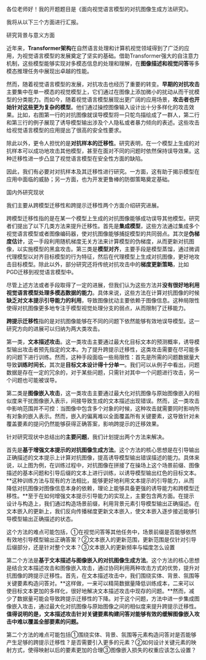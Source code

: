 各位老师好！我的开题题目是《面向视觉语言模型的对抗图像生成方法研究》。

我将从以下三个方面进行汇报。

研究背景与意义方面

近年来，**Transformer架构**在自然语言处理和计算机视觉领域得到了广泛的应用，为视觉语言模型的发展奠定了坚实的基础。借助Transformer强大的自注意力机制，这些模型能够实现对多模态信息的处理和理解，在**图像描述和视觉问答**等多模态推理任务中展现出卓越的性能。

然而，随着视觉语言模型的发展，对抗攻击也经历了重要的转变。**早期的对抗攻击**主要集中在单一模态的视觉模型上，它们通过在图像上添加微小的扰动从而干扰模型的分类能力。而如今，随着视觉语言模型展现出更广阔的应用场景，**攻击者也开始针对这些更为复杂的模型**。他们通过操控图像输入设计出十分多样化的攻击效果。比如，右图第一行的对抗图像就误导模型将一只鸵鸟描绘成了一群人，第二行和第三行的例子展现了诱导模型输出涉及个人隐私或者暴力倾向的表述。这些攻击给视觉语言模型的应用提出了很高的安全性要求。

除此以外，更令人担忧的是**对抗样本的迁移性**。研究表明，在一个模型上生成的对抗样本可以成功地攻击其他模型，甚至在面对不同的问题时依然保持误导效果。这种迁移性进一步凸显了视觉语言模型在安全性方面的缺陷。

因此，我们有必要对对抗样本及其迁移性进行研究。一方面，这有助于揭示模型在应用中面临的威胁；另一方面，也为开发更鲁棒的防御策略奠定基础。

国内外研究现状

我们主要从跨模型迁移性和跨提示迁移性两个方面介绍研究进展。

跨模型迁移性指的是在某一个模型上生成的对抗图像能够成功误导其他模型。研究者们提出了以下几类方法来提升迁移性。首先是**集成模型**，这些方法通过集成多个视觉语言模型或者图像编码器，使对抗图像能够捕捉模型的共同弱点。其次是**伪梯度估计**，这一手段利用随机梯度无关方法来计算模型的伪梯度，从而更新对抗图像，以实施模型的黑盒攻击。第三类是**模型对齐**，主要手段是模型蒸馏，通过微调代理模型以对齐目标模型的行为特征，然后在代理模型上生成对抗图像，更好地攻击目标模型。除此以外，部分研究还将传统对抗攻击中的**梯度更新策略**，比如PGD迁移到视觉语言模型中。

尽管上述方法或者手段取得了一定的进展，但我们认为这些方法并**没有很好地利用视觉语言模型处理多模态数据的能力**。具体来说，这些方法在计算对抗图像的时候**缺乏对文本提示引导能力的利用**，导致图像扰动主要依赖于图像信息。这种局限性使得对抗图像更多地专注于模型视觉处理分支的弱点，从而限制了迁移能力。

**跨提示迁移性**指的是对抗图像能够在不同的问题下依然能够有效地误导模型。这一研究方向的进展可以归纳为两大类攻击。

第一类，**文本描述攻击**。这一类攻击主要通过最大化目标文本的预测概率，诱导模型输出攻击者预先指定的文本。为了提升跨提示迁移性，这类攻击需要在尽可能多的问题下进行训练。然而，这种手段面临一些局限性：首先是所需的问题数据量大导致**训练时间长**，其次是**目标文本设计得十分单一**。我们可以从例子中看出，问题数据是存在一定的冗余的，对于某些问题，只需针对其中一个问题进行攻击，另一个问题也可能被误导。

第二类是**图像嵌入攻击**，这一类攻击主要通过最大化对抗图像与原始图像嵌入的相似度来干扰图像嵌入表示，间接导致生成的文本描述出现错误。然而，这一类攻击中影响范围并不可控：当图像中包含多个对象的时候，这种攻击就需要同时影响所有对象的嵌入表示。然而，嵌入的偏离难以全面覆盖所有关键要素，这导致针对未覆盖要素的提问仍然能够获得正确答案，影响跨提示的迁移效果。

针对研究现状中总结出的**主要问题**，我们计划提出两个方法来解决。

首先是**基于增强文本提示的对抗图像生成方法**。这个方法的核心思想是在引导输出正确描述的文本提示上计算对抗图像，提高诱导模型输出错误描述的能力。具体来说，以上图为例，在训练过程中，对抗图像在拼接了在操场上这个场景前缀、图像描述的基本问题和引导后缀的文本上进行训练，以诱导模型输出红色的目标文本。**这种训练方法与现有的方法相比，能够更好地利用文本提示的引导能力，从而降低对抗图像对图像信息本身的依赖，理论上能够具备更强的诱导能力和跨模型迁移性。**至于在如何增强文本提示引导能力的实现上，主要包含两方面。在提示设计与构造上，我们通过构造场景前缀，利用背景元素引导模型输出正确描述。在文本嵌入的更新上，我们反向传播梯度更新文本嵌入，使文本嵌入逐步接近能够引导模型输出正确描述的状态。

这个方法的难点可能包括，①在视觉问答等其他任务中，场景前缀是否能够依然有效地引导模型输出正确答案？②文本嵌入的更新范围，更新范围是仅针对引导后缀部分，还是针对整个文本？③文本嵌入的更新频率与幅度怎么设置

第二个方法是**基于文本描述与图像嵌入的对抗图像生成方法**。这个方法的核心思想是结合文本描述攻击和图像嵌入攻击，通过协同利用两种攻击方式的优势，提升对抗图像的跨提示迁移性。首先，在文本描述攻击中，我们围绕实体、背景、氛围等关键要素构造问答对。**这样做，一来可以精简数据量降低训练成本，二来可以使目标文本更加的多样化，很好地解决文本描述攻击中现存的问题。**然而，减少了数据量可能会导致跨提示迁移性的下降。对于这个问题，方法中进一步集成图像嵌入攻击，通过最大化对抗图像与原始图像之间的相似度来提升跨提示迁移性。**值得说明的是，文本描述攻击针对关键要素构建问答对能够有效的缓解图像嵌入攻击中难以覆盖全部要素的问题。**

第二个方法的难点可能包括①围绕实体、背景、氛围等元素构造问答对是否能够产生足够的跨提示迁移性？是否需要引入更多的元素？②如何设计关键元素的映射方式，使得映射以后的要素更加的合理③图像嵌入损失的权重应该怎么设置？













